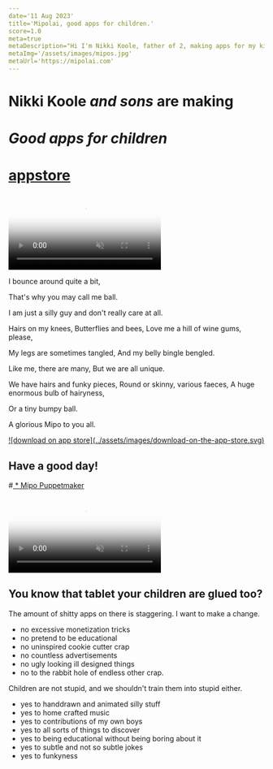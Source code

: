 ```yaml
---
date='11 Aug 2023'
title='Mipolai, good apps for children.'
score=1.0
meta=true
metaDescription="Hi I'm Nikki Koole, father of 2, making apps for my kids, and yours. No annoying ads, not trying to turn your kids into little aggressive disturbed idiots. Just good, honest, creative and artistic fun stuff .  Because kids deserve quality stuff on their screens."
metaImg='/assets/images/mipos.jpg'
metaUrl='https://mipolai.com'
---
```



# Nikki Koole *and sons* are making
# *Good apps for children*

# <a href='https://apps.apple.com/by/developer/nikki-koole/id1691714556' class='link'><span>**appstore**</span></a>

<section class='yellow poem'>
<video autoplay loop muted playsinline poster="assets/images/sjoepj.webp">
<source src="assets/images/sjoep4.mp4" type="video/mp4">
</video>
<span>

I bounce around quite a bit,

That's why you may call me ball.

I am just a silly guy
and don't really care at all.

Hairs on my knees,
Butterflies and bees,
Love me a hill of wine gums, please,

My legs are sometimes tangled,
And my belly bingle bengled.

Like me, there are many,
But we are all unique.

We have hairs and funky pieces,
Round or skinny, various faeces,
A huge enormous bulb of hairyness,

Or a tiny bumpy ball.

A glorious Mipo to you all.
</span>


</section>



</section>

<section class='pink'>
<a class='downloadApp' href="https://apps.apple.com/us/app/puppetmaker/id6450050163" target="_blank" rel="get it over at the app store"> ![download on app store](../assets/images/download-on-the-app-store.svg) </a>

# Have a good day!
#<a href='/apps/puppetmaker.html'> * Mipo Puppetmaker</a>
</section>

<video autoplay loop muted playsinline poster="assets/images/sjoep2.webp">
<source src="assets/images/sjoep2.mp4" type="video/mp4">
</video>
<section class='yellow'>

# You know that tablet your children are glued too?
The amount of shitty apps on there is staggering.
I want to make a change.

- no excessive monetization tricks
- no pretend to be educational
- no uninspired cookie cutter crap
- no countless advertisements
- no ugly looking ill designed things
- no to the rabbit hole of endless other crap.

Children are not stupid, and we shouldn't train them into stupid either.

- yes to handdrawn and animated silly stuff
- yes to home crafted music
- yes to contributions of my own boys
- yes to all sorts of things to discover
- yes to being educational without being boring about it
- yes to subtle and not so subtle jokes
- yes to funkyness
</section>
